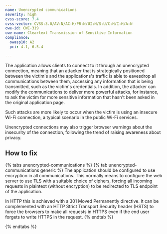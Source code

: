 ```yaml
---
name: Unencrypted communications
severity: high
cvss-score: 7.4
cvss-vector: CVSS:3.0/AV:N/AC:H/PR:N/UI:N/S:U/C:H/I:H/A:N
cwe-id: CWE-319
cwe-name: Cleartext Transmission of Sensitive Information
compliance:
  owasp10: A2
  pci: 4.1, 6.5.4

---            
```


The application allows clients to connect to it through an unencrypted connection, meaning that an attacker that is strategically positioned between the victim's and the applications's traffic is able to eavesdrop all communications between them, accessing any information that is being transmitted, such as the victim's credentials. In addition, the attacker can modify the communications to deliver more powerful attacks, for instance, to ask the victim for more sensitive information that hasn't been asked in the original application page.

Such attacks are more likely to occur when the victim is using an insecure Wi-Fi connection, a typical scenario in the public Wi-Fi services.

Unencrypted connections may also trigger browser warnings about the insecurity of the connection, following the trend of raising awareness about privacy.

## How to fix

{% tabs unencrypted-communications %}
{% tab unencrypted-communications generic %}
The application should be configured to use encryption in all communications. This normally means to configure the web server to use TLS with a suitable choice of ciphers, forcing all incoming requests in plaintext (without encryption) to be redirected to TLS endpoint of the application.

In HTTP this is achieved with a 301 Moved Permanently directive. It can be complemented with an HTTP Strict Transport Security header (HSTS) to force the browsers to make all requests in HTTPS even if the end user forgets to write HTTPS in the request.
{% endtab %}

{% endtabs %}
